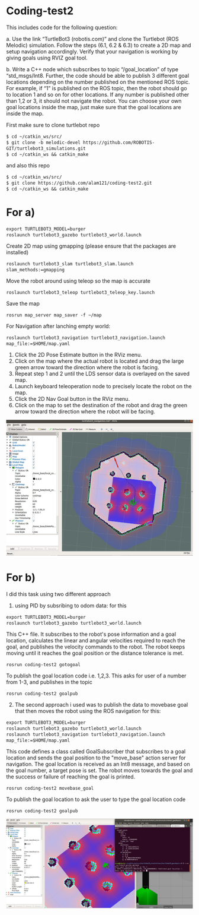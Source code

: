 # Coding-test2

This includes code for the following question:

a. Use the link “TurtleBot3 (robotis.com)” and clone the Turtlebot (ROS Melodic) simulation.
Follow the steps (6.1, 6.2 & 6.3) to create a 2D map and setup navigation accordingly. Verify that
your navigation is working by giving goals using RVIZ goal tool.

b. Write a C++ node which subscribes to topic “/goal_location” of type “std_msgs/Int8. Further, the
code should be able to publish 3 different goal locations depending on the number published on
the mentioned ROS topic. For example, if “1” is published on the ROS topic, then the robot should
go to location 1 and so on for other locations. If any number is published other than 1,2 or 3, it
should not navigate the robot. You can choose your own goal locations inside the map, just make
sure that the goal locations are inside the map.

First make sure to clone turtlebot repo

```
$ cd ~/catkin_ws/src/
$ git clone -b melodic-devel https://github.com/ROBOTIS-GIT/turtlebot3_simulations.git
$ cd ~/catkin_ws && catkin_make
```
and also this repo

```
$ cd ~/catkin_ws/src/
$ git clone https://github.com/alam121/coding-test2.git
$ cd ~/catkin_ws && catkin_make
```

# For a)
```
export TURTLEBOT3_MODEL=burger
roslaunch turtlebot3_gazebo turtlebot3_world.launch
```

Create 2D map using gmapping (please ensure that the packages are installed)
```
roslaunch turtlebot3_slam turtlebot3_slam.launch slam_methods:=gmapping
```
Move the robot around using teleop so the map is accurate
```
roslaunch turtlebot3_teleop turtlebot3_teleop_key.launch
```

Save the map 

```
rosrun map_server map_saver -f ~/map
```

For Navigation after lanching empty world:
```
roslaunch turtlebot3_navigation turtlebot3_navigation.launch map_file:=$HOME/map.yaml
```

1. Click the 2D Pose Estimate button in the RViz menu.
2. Click on the map where the actual robot is located and drag the large green arrow toward the direction where the robot is facing.
3. Repeat step 1 and 2 until the LDS sensor data is overlayed on the saved map.
4. Launch keyboard teleoperation node to precisely locate the robot on the map.
5. Click the 2D Nav Goal button in the RViz menu.
6. Click on the map to set the destination of the robot and drag the green arrow toward the direction where the robot will be facing.

![alt text](https://github.com/alam121/coding-test2/blob/main/q2_5.JPG)

# For b)

I did this task using two different approach

1) using PID by subsribing to odom data: 
for this

```
export TURTLEBOT3_MODEL=burger
roslaunch turtlebot3_gazebo turtlebot3_world.launch
```

This C++ file. It subscribes to the robot's pose information and a goal location, calculates the linear and angular velocities required to reach the goal, and publishes the velocity commands to the robot. The robot keeps moving until it reaches the goal position or the distance tolerance is met.
```
rosrun coding-test2 gotogoal
```
To publish the goal location code i.e. 1,2,3. This asks for user of a number from 1-3, and publishes in the topic

```
rosrun coding-test2 goalpub
```

2) The second approach i used was to publish the data to movebase goal that then moves the robot using the ROS navigation
for this:

```
export TURTLEBOT3_MODEL=burger
roslaunch turtlebot3_gazebo turtlebot3_world.launch
roslaunch turtlebot3_navigation turtlebot3_navigation.launch map_file:=$HOME/map.yaml
```

This code defines a class called GoalSubscriber that subscribes to a goal location and sends the goal position to the "move_base" action server for navigation. The goal location is received as an Int8 message, and based on the goal number, a target pose is set. The robot moves towards the goal and the success or failure of reaching the goal is printed.

```
rosrun coding-test2 movebase_goal

```
To publish the goal location to ask the user to type the goal location code
```
rosrun coding-test2 goalpub
```

![alt text](https://github.com/alam121/coding-test2/blob/main/q2_6.JPG)


